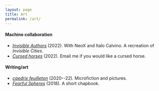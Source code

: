 ```yaml
---
layout: page
title: Art
permalink: /art/
---
```


#### Machine collaboration

- [*Invisible Authors*](/assets/invisible-authors.pdf) (2022). With
NeoX and Italo Calvino. A recreation of *Invisible Cities*.
- <a href = "mailto:cursedhorses@gmail.com"><i>Cursed horses</i></a>
  (2022). Email me if you would like a cursed horse.

#### Writing/art

- [*caedrix feuilleton*](https://caedrix.tumblr.com/)
  (2020--22). Microfiction and pictures.
- [*Fearful Spheres*](/assets/fearful-spheres.pdf) (2018). A short chapbook.
